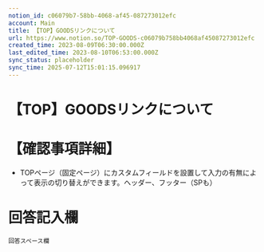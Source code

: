 ```yaml
---
notion_id: c06079b7-58bb-4068-af45-087273012efc
account: Main
title: 【TOP】GOODSリンクについて
url: https://www.notion.so/TOP-GOODS-c06079b758bb4068af45087273012efc
created_time: 2023-08-09T06:30:00.000Z
last_edited_time: 2023-08-10T06:53:00.000Z
sync_status: placeholder
sync_time: 2025-07-12T15:01:15.096917
---
```

# 【TOP】GOODSリンクについて

# 【確認事項詳細】
- TOPページ（固定ページ）にカスタムフィールドを設置して入力の有無によって表示の切り替えができます。ヘッダー、フッター（SPも）
# 回答記入欄
```plain text
回答スペース欄
```
